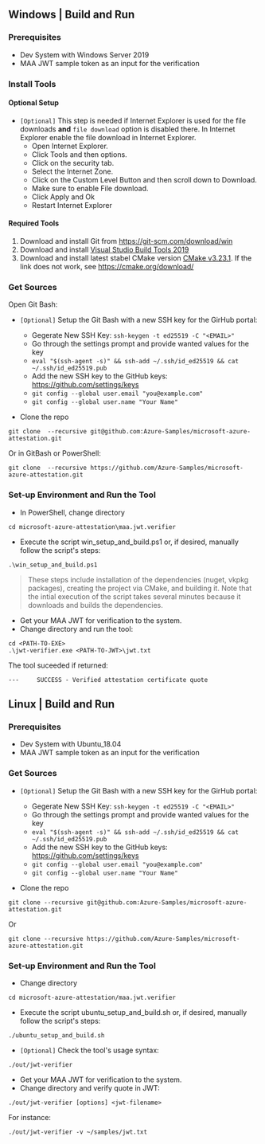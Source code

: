 

## Windows | Build and Run

### Prerequisites
- Dev System with Windows Server 2019
- MAA JWT sample token as an input for the verification

### Install Tools
#### Optional Setup
- `[Optional]` This step is needed if Internet Explorer is used for the file downloads **and** `file download` option is disabled there. In Internet Explorer enable the file download in Internet Explorer.
    - Open Internet Explorer.
    - Click Tools and then options.
    - Click on the security tab.
    - Select the Internet Zone.
    - Click on the Custom Level Button and then scroll down to Download.
    - Make sure to enable File download.
    - Click Apply and Ok
    - Restart Internet Explorer

#### Required Tools
1. Download and install Git from https://git-scm.com/download/win
2. Download and install [Visual Studio Build Tools 2019](https://aka.ms/vs/16/release/vs_buildtools.exe)
3. Download and install latest stabel CMake version [CMake v3.23.1](https://github.com/Kitware/CMake/releases/download/v3.23.1/cmake-3.23.1-windows-x86_64.msi). If the link does not work, see https://cmake.org/download/

### Get Sources
Open Git Bash:
- `[Optional]` Setup the Git Bash with a new SSH key for the GirHub portal:
    - Gegerate New SSH Key: `ssh-keygen -t ed25519 -C "<EMAIL>"`
    - Go through the settings prompt and provide wanted values for the key
    - `eval "$(ssh-agent -s)" && ssh-add ~/.ssh/id_ed25519 && cat ~/.ssh/id_ed25519.pub`
    - Add the new SSH key to the GitHub keys: https://github.com/settings/keys
    - `git config --global user.email "you@example.com"`
    - `git config --global user.name "Your Name"`

- Clone the repo
```
git clone  --recursive git@github.com:Azure-Samples/microsoft-azure-attestation.git
```

Or in GitBash or PowerShell:

```
git clone  --recursive https://github.com/Azure-Samples/microsoft-azure-attestation.git
```

### Set-up Environment and Run the Tool
- In PowerShell, change directory
```
cd microsoft-azure-attestation\maa.jwt.verifier
```

- Execute the script win_setup_and_build.ps1 or, if desired, manually follow the script's steps:
```
.\win_setup_and_build.ps1
```
> These steps include installation of the dependencies (nuget, vkpkg packages), creating the project via CMake, and building it.
> Note that the intial execution of the script takes several minutes because it downloads and builds the dependencies.

- Get your MAA JWT for verification to the system.
- Change directory and run the tool:

```
cd <PATH-TO-EXE>
.\jwt-verifier.exe <PATH-TO-JWT>\jwt.txt
```

The tool suceeded if returned:
```
---     SUCCESS - Verified attestation certificate quote
```

## Linux | Build and Run

### Prerequisites
- Dev System with Ubuntu_18.04
- MAA JWT sample token as an input for the verification

### Get Sources
- `[Optional]` Setup the Git Bash with a new SSH key for the GirHub portal:
    - Gegerate New SSH Key: `ssh-keygen -t ed25519 -C "<EMAIL>"`
    - Go through the settings prompt and provide wanted values for the key
    - `eval "$(ssh-agent -s)" && ssh-add ~/.ssh/id_ed25519 && cat ~/.ssh/id_ed25519.pub`
    - Add the new SSH key to the GitHub keys: https://github.com/settings/keys
    - `git config --global user.email "you@example.com"`
    - `git config --global user.name "Your Name"`

- Clone the repo
```
git clone --recursive git@github.com:Azure-Samples/microsoft-azure-attestation.git
```

Or 

```
git clone --recursive https://github.com/Azure-Samples/microsoft-azure-attestation.git
```

### Set-up Environment and Run the Tool
- Change directory
```
cd microsoft-azure-attestation/maa.jwt.verifier
```

- Execute the script ubuntu_setup_and_build.sh or, if desired, manually follow the script's steps:
```
./ubuntu_setup_and_build.sh
```

- `[Optional]` Check the tool's usage syntax:
```
./out/jwt-verifier
```

- Get your MAA JWT for verification to the system.
- Change directory and verify quote in JWT:
```
./out/jwt-verifier [options] <jwt-filename>
```

For instance:
```
./out/jwt-verifier -v ~/samples/jwt.txt
```

